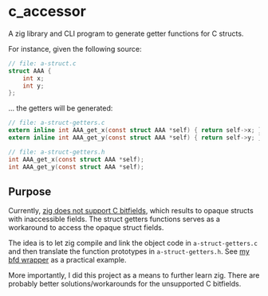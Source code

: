 
# c_accessor
A zig library and CLI program to generate getter functions for C structs.

For instance, given the following source:
```c
// file: a-struct.c
struct AAA {
    int x;
    int y;
};
```
... the getters will be generated:

```c
// file: a-struct-getters.c
extern inline int AAA_get_x(const struct AAA *self) { return self->x; }
extern inline int AAA_get_y(const struct AAA *self) { return self->y; }

// file: a-struct-getters.h
int AAA_get_x(const struct AAA *self);
int AAA_get_y(const struct AAA *self);
```


## Purpose
Currently, [zig does not support C bitfields](https://github.com/ziglang/zig/issues/1499), 
which results to opaque structs with inaccessible fields. The struct getters functions
serves as a workaround to access the opaque struct fields.

The idea is to let zig compile and link the object code in `a-struct-getters.c` and then
translate the function prototypes in `a-struct-getters.h`. See [my bfd wrapper](https://github.com/nvlled/bfd-zig/) as a practical example.

More importantly, I did this project as a means to further learn zig. There are 
probably better solutions/workarounds for the unsupported C bitfields.